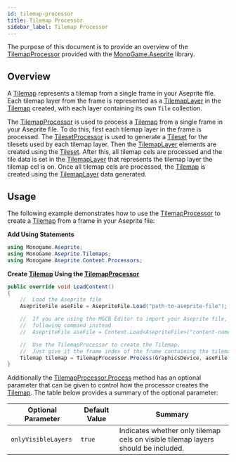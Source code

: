 ```yaml
---
id: tilemap-processor
title: Tilemap Processor
sidebar_label: Tilemap Processor
---
```


The purpose of this document is to provide an overview of the [TilemapProcessor](../api/MonoGame.Aseprite/Content/Processors/TilemapProcessor/TilemapProcessor.md) provided with the [MonoGame.Aseprite](../api/MonoGame.Aseprite/MonoGame.Aseprite.md) library.

## Overview

A [Tilemap](../api/MonoGame.Aseprite/Tilemaps/Tilemap/Tilemap.md) represents a tilemap from a single frame in your Aseprite file. Each tilemap layer from the frame is represented as a [TilemapLayer](../api/MonoGame.Aseprite/Tilemaps/TilemapLayer/TilemapLayer.md) in the [Tilemap](../api/MonoGame.Aseprite/Tilemaps/Tilemap/Tilemap.md) created, with each layer containing its own `Tile` collection.

The [TilemapProcessor](../api/MonoGame.Aseprite/Content/Processors/TilemapProcessor/TilemapProcessor.md) is used to process a [Tilemap](../api/MonoGame.Aseprite/Tilemaps/Tilemap/Tilemap.md) from a single frame in your Aseprite file. To do this, first each tilemap layer in the frame is processed. The [TilesetProcessor](../api/MonoGame.Aseprite/Content/Processors/TilesetProcessor/TilesetProcessor.md) is used to generate a [Tileset](../api/MonoGame.Aseprite/Tilemaps/Tileset/Tileset.md) for the tilesets used by each tilemap layer. Then the [TilemapLayer](../api/MonoGame.Aseprite/Tilemaps/TilemapLayer/TilemapLayer.md)  elements are created using the [Tileset](../api/MonoGame.Aseprite/Tilemaps/Tileset/Tileset.md). After this, all tilemap cels are processed and the tile data is set in the [TilemapLayer](../api/MonoGame.Aseprite/Tilemaps/TilemapLayer/TilemapLayer.md)  that represents the tilemap layer the tilemap cel is on. Once all tilemap cels are processed, the [Tilemap](../api/MonoGame.Aseprite/Tilemaps/Tilemap/Tilemap.md) is created using the [TilemapLayer](../api/MonoGame.Aseprite/Tilemaps/TilemapLayer/TilemapLayer.md)  data generated.

## Usage

The following example demonstrates how to use the [TilemapProcessor](../api/MonoGame.Aseprite/Content/Processors/TilemapProcessor/TilemapProcessor.md) to create a [Tilemap](../api/MonoGame.Aseprite/Tilemaps/Tilemap/Tilemap.md) from a frame in your Aseprite file:

**Add Using Statements**

```cs
using Monogame.Aseprite;
using MonoGame.Aseprite.Tilemaps;
using Monogame.Aseprite.Content.Processors;
```

**Create [Tilemap](../api/MonoGame.Aseprite/Tilemaps/Tilemap/Tilemap.md) Using the [TilemapProcessor](../api/MonoGame.Aseprite/Content/Processors/TilemapProcessor/TilemapProcessor.md)**

```cs
public override void LoadContent()
{
    //  Load the Aseprite file
    AsepriteFile aseFile = AsepriteFile.Load("path-to-aseprite-file");

    //  If you are using the MGCB Editor to import your Aseprite file, use the
    //  following command instead
    //  AsepriteFile aseFile = Content.Load<AsepriteFile>("content-name");

    //  Use the TilemapProcessor to create the Tilemap.
    //  Just give it the frame index of the frame containing the tilemap.
    Tilemap tilemap = TilemapProcessor.Process(GraphicsDevice, aseFile, frameIndex: 0);
}
```

Additionally the [TilemapProcessor.Process](../api/MonoGame.Aseprite/Content/Processors/TilemapProcessor/Methods/Process.md) method has an optional parameter that can be given to control how the processor creates the [Tilemap](../api/MonoGame.Aseprite/Tilemaps/Tilemap/Tilemap.md). The table below provides a summary of the optional parameter:

| Optional Parameter  | Default Value | Summary                                                                           |
| ------------------- | ------------- | --------------------------------------------------------------------------------- |
| `onlyVisibleLayers` | `true`        | Indicates whether only tilemap cels on visible tilemap layers should be included. |

